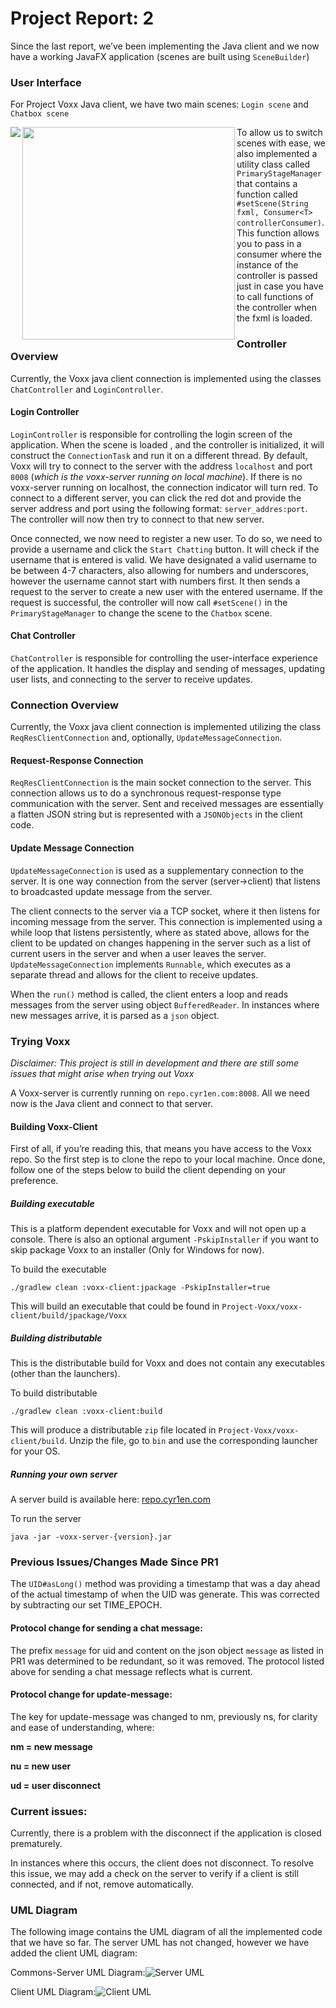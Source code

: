 # Project Report: 2

Since the last report, we’ve been implementing the Java client and we now have a working JavaFX application (scenes are built using `SceneBuilder`)

### User Interface

For Project Voxx Java client, we have two main scenes: `Login scene` and `Chatbox scene`

<img align="left" src="screenshot/UI-login.png" /><img align="left" width="340"  src="screenshot/UI-Chatbox.png" />

























To allow us to switch scenes with ease, we also implemented a utility class called `PrimaryStageManager` that contains a function called `#setScene(String fxml, Consumer<T> controllerConsumer)`. This function allows you to pass in a consumer where the instance of the controller is passed just in case you have to call functions of the controller when the fxml is loaded.

### Controller Overview

Currently, the Voxx java client connection is implemented using the classes `ChatController` and `LoginController`. 

#### Login Controller

`LoginController` is responsible for controlling the login screen of the application. When the scene is loaded , and the controller is initialized, it will construct the `ConnectionTask` and run it on a different thread. By default, Voxx will try to connect to the server with the address `localhost` and port `8008` (_which is the voxx-server running on local machine_). If there is no voxx-server running on localhost, the connection indicator will turn red. To connect to a different server, you can click the red dot and provide the server address and port using the following format: `server_addres:port`. The controller will now then try to connect to that new server.

Once connected, we now need to register a new user. To do so, we need to provide a username and click the `Start Chatting` button. It will check if the username that is entered is valid. We have designated a valid username to be between 4-7 characters, also allowing for numbers and underscores, however the username cannot start with numbers first. It then sends a request to the server to create a new user with the entered username. If the request is successful, the controller will now call `#setScene()` in the `PrimaryStageManager` to change the scene to the `Chatbox` scene.

#### Chat Controller

`ChatController` is responsible for controlling the user-interface experience of the application. It handles the display and sending of messages, updating user lists, and connecting to the server to receive updates.

### Connection Overview

Currently, the Voxx java client connection is implemented utilizing the class `ReqResClientConnection` and, optionally, `UpdateMessageConnection`.

#### Request-Response Connection

`ReqResClientConnection` is the main socket connection to the server. This connection allows us to do a synchronous request-response type communication with the server. Sent and received messages are essentially a flatten JSON string but is represented with a `JSONObjects` in the client code.

#### Update Message Connection

`UpdateMessageConnection` is used as a supplementary connection to the server. It is one way connection from the server (server->client) that listens to broadcasted update message from the server. 

The client connects to the server via a TCP socket, where it then listens for incoming message from the server. This connection is implemented using a while loop that listens persistently, where as stated above, allows for the client to be updated on changes happening in the server such as a list of current users in the server and when a user leaves the server. `UpdateMessageConnection` implements `Runnable`, which executes as a separate thread and allows for the client to receive updates.

When the `run()` method is called, the client enters a loop and reads messages from the server using object `BufferedReader`. In instances where new messages arrive, it is parsed as a `json` object.

### Trying Voxx

_Disclaimer: This project is still in development and there are still some issues that might arise when trying out Voxx_

A Voxx-server is currently running on `repo.cyr1en.com:8008`. All we need now is the Java client and connect to that server.

#### Building Voxx-Client

First of all, if you’re reading this, that means you have access to the Voxx repo. So the first step is to clone the repo to your local machine. Once done, follow one of the steps below to build the client depending on your preference.

##### Building executable

This is a platform dependent executable for Voxx and will not open up a console. There is also an optional argument `-PskipInstaller` if you want to skip package Voxx to an installer (Only for Windows for now).

To build the executable

```
./gradlew clean :voxx-client:jpackage -PskipInstaller=true
```

This will build an executable that could be found in `Project-Voxx/voxx-client/build/jpackage/Voxx`

##### Building distributable

This is the distributable build for Voxx and does not contain any executables (other than the launchers).

To build distributable

```
./gradlew clean :voxx-client:build
```

This will produce a distributable `zip` file located in `Project-Voxx/voxx-client/build`. Unzip the file, go to   `bin` and use the corresponding launcher for your OS. 

##### Running your own server

A server build is available here: [repo.cyr1en.com](https://repo.cyr1en.com/#/snapshots/com/cyr1en/voxx-server)

To run the server
```
java -jar -voxx-server-{version}.jar
```



### Previous Issues/Changes Made Since PR1

The `UID#asLong()` method was providing a timestamp that was a day ahead of the actual timestamp of when the UID was generate. This was corrected by subtracting our set TIME_EPOCH.

#### Protocol change for sending a chat message:

The prefix `message` for uid and content on the json object `message` as listed in PR1 was determined to be redundant, so it was removed. The protocol listed above for sending a chat message reflects what is current.

#### Protocol change for update-message:

The key for update-message was changed to nm, previously ns, for clarity and ease of understanding, where:

**nm = new message**

**nu = new user**

**ud = user disconnect**

### Current issues:

Currently, there is a problem with the disconnect if the application is closed prematurely.

In instances where this occurs, the client does not disconnect. To resolve this issue, we may add a check on the server to verify if a client is still connected, and if not, remove automatically.

### UML Diagram

The following image contains the UML diagram of all the implemented code that we have so far. The server UML has not changed, however we have added the client UML diagram:

Commons-Server UML Diagram:![Server UML](uml/Commons-Server.png)

Client UML Diagram:![Client UML](uml/Client.png)

